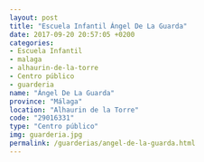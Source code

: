 ```yaml
---
layout: post
title: "Escuela Infantil Ángel De La Guarda"
date: 2017-09-20 20:57:05 +0200
categories:
- Escuela Infantil
- malaga
- alhaurin-de-la-torre
- Centro público
- guarderia
name: "Ángel De La Guarda"
province: "Málaga"
location: "Alhaurin de la Torre"
code: "29016331"
type: "Centro público"
img: guarderia.jpg
permalink: /guarderias/angel-de-la-guarda.html
---
```

